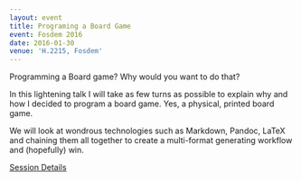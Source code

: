 ```yaml
---
layout: event
title: Programing a Board Game
event: Fosdem 2016
date: 2016-01-30
venue: 'H.2215, Fosdem'
---
```


Programming a Board game? Why would you want to do that?

In this lightening talk I will take as few turns as possible to explain why and how I decided to program a board game. Yes, a physical, printed board game.

We will look at wondrous technologies such as Markdown, Pandoc, LaTeX and chaining them all together to create a multi-format generating workflow and (hopefully) win.

[Session Details](https://fosdem.org/2016/schedule/event/board_game/)

